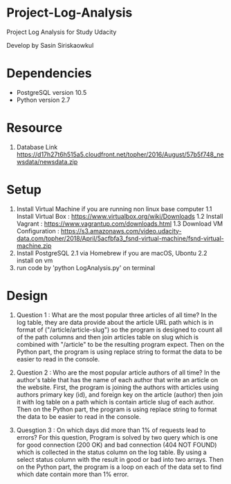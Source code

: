 # Project-Log-Analysis
Project Log Analysis for Study Udacity 

Develop by Sasin Siriskaowkul

# Dependencies 
- PostgreSQL version 10.5
- Python version 2.7

# Resource 
1. Database Link
https://d17h27t6h515a5.cloudfront.net/topher/2016/August/57b5f748_newsdata/newsdata.zip

# Setup
1. Install Virtual Machine if you are running non linux base computer
  1.1 Install Virtual Box : https://www.virtualbox.org/wiki/Downloads
  1.2 Install Vagrant : https://www.vagrantup.com/downloads.html
  1.3 Download VM Configuration : https://s3.amazonaws.com/video.udacity-data.com/topher/2018/April/5acfbfa3_fsnd-virtual-machine/fsnd-virtual-machine.zip
2. Install PostgreSQL 
  2.1 via Homebrew if you are macOS, Ubontu
  2.2 install on vm
3. run code by 'python LogAnalysis.py' on terminal 

# Design

1. Question 1 : What are the most popular three articles of all time?
   In the log table, they are data provide about the article URL path which is in format of ("/article/article-slug") so the program is designed to count all of the path columns and then join articles table on slug which is combined with "/article" to be the resulting program expect. Then on the Python part, the program is using replace string to format the data to be easier to read in the console.
   
2. Question 2 : Who are the most popular article authors of all time? 
  In the author's table that has the name of each author that write an article on the website. First, the program is joining the authors with articles using authors primary key (id), and foreign key on the article (author) then join it with log table on a path which is contain article slug of each author. Then on the Python part, the program is using replace string to format the data to be easier to read in the console.
  
3. Quesgtion 3 : On which days did more than 1% of requests lead to errors?
  For this question, Program is solved by two query which is one for good connection (200 OK) and bad connection (404 NOT FOUND) which is collected in the status column on the log table. By using a select status column with the result in good or bad into two arrays. Then on the Python part, the program is a loop on each of the data set to find which date contain more than 1% error.
